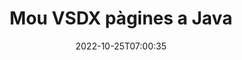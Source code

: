 ---
############################# Static ############################
layout: "auto-gen-merger"
date: 2022-10-25T07:00:35
draft: false
otherformats: dot dotm dotx epub html mht mhtml odp ods odt one otp ott pdf pps ppsx

############################# Head ############################
head_title: "Mou VSDX pàgines a Java"
head_description: "Mou les pàgines d'un document VSDX a Java a qualsevol posició mitjançant l'API de fusió de documents."

############################# Header ############################
title: "Mou VSDX pàgines a Java"
description: "Mou VSDX pàgines amb unes quantes línies de codi Java."
bg_image: "https://cms.admin.containerize.com/templates/aspose/App_Themes/V3/images/bg/header1.png"
bg_overlay: false
button:
    enable: true
    icon: "fas fa-arrow-down"
    label: "Baixeu la prova gratuïta"
    link: "https://downloads.groupdocs.com/merger/java"

############################# SubMenu ############################
submenu:
    enable: true

    left:
        img_alt: "GroupDocs.Merger for Java"
        image: "https://cms.admin.containerize.com/templates/groupdocs/images/product-logos/90x90-noborder/groupdocs-merger-java.png"
        product: "GroupDocs.Merger"
        platform: "Java"

    middle:
        button:

            # button loop
            - link: "https://apireference.groupdocs.com/merger/java"
              text: "Referència de l'API"

            # button loop
            - link: "https://github.com/groupdocs-merger"
              text: "Exemples de codi"

            # button loop
            - link: "https://products.groupdocs.app/merger/family"
              text: "Demostracions en directe"

            # button loop
            - link: "https://purchase.groupdocs.com/pricing/merger/java"
              text: "Preus"

    right:
        link_download: "https://downloads.groupdocs.com/merger"
        link_learn: "https://docs.groupdocs.com/merger/java"
        link_buy: "https://purchase.groupdocs.com"

############################# About ############################
about:
    enable: true
    title: "Sobre l'API GroupDocs.Merger for Java"
    content: |
        [GroupDocs.Merger for Java](/ca/merger/java/) ofereix una solució senzilla per combinar i dividir de manera segura entre una àmplia gamma de formats de documents, com ara PDF, Microsoft Office (Word, Excel, PowerPoint). , OneNote), OpenDocument, HTML, imatges i molts altres dins de les aplicacions Java. Afegint només unes poques línies del codi, realitzeu diverses operacions de documents com ara moure, eliminar, girar, intercanviar, extreure o canviar l'orientació de les pàgines dins dels documents. L'API de fusió de documents també admet la previsualització de les pàgines del document com a imatge per analitzar l'estructura del document, el format i el contingut de la pàgina.
        
        L'API GroupDocs.Merger és una opció correcta per a solucions corporatives que necessiten funcions de moviment de pàgines de fitxers. Aquestes API tenen una bona compatibilitat amb tots els sistemes operatius i plataformes principals, inclòs J2SE 7.0 (1.7), J2SE 8.0 (1.8), Java 10.

############################# Steps ############################
steps:
    enable: true
    title_left: "Mou VSDX pàgines de fitxers a Java"
    content_left: |
        [GroupDocs.Merger for Java](/ca/merger/java/) facilita que els desenvolupadors de Java puguin moure pàgines dins d'un fitxer VSDX implementant uns quants passos senzills .
        
        * Inicialitzeu **MoveOptions** per especificar els números de pàgina actuals i nous.
        * Creeu una nova instància de **Merger** i passeu la ruta del document font com a paràmetre de constructor.
        * Truqueu a **movePage** i passeu l'objecte **MoveOptions**.
        * Truqueu a **Save** i especifiqueu la ruta del fitxer per desar el document resultant.

    title_right: "Requisits del sistema"
    content_right: |
        Les API de GroupDocs.Merger for Java són compatibles amb totes les plataformes i sistemes operatius principals. Abans d'executar el codi següent, assegureu-vos que teniu els següents requisits previs instal·lats al vostre sistema.

        * Sistemes operatius: Microsoft Windows, Linux, MacOS
        * Entorns de desenvolupament: NetBeans, IntelliJ IDEA, Eclipse
        * Marcs: J2SE 7.0 (1.7), J2SE 8.0 (1.8), Java 10
        * Baixeu la darrera versió de GroupDocs.Merger for Java de [Maven](https://repository.groupdocs.com/webapp/#/artifacts/browse/tree/General/repo/com/groupdocs/groupdocs-merger)
         
    code: |
     {{% merger/additional-styles %}}
     {{< merger/code-merger title="Com moure pàgines de fitxers VSDX utilitzant el codi d'exemple Java">}}

        ```java    
        // Mou VSDX pàgines de fitxers mitjançant l'API de GroupDocs.Merger
        int pageNumber = 6;
        int newPageNumber = 1;

        // Inicialitzeu la classe MoveOptions per especificar els números de pàgina actuals i nous
        MoveOptions moveOptions = new MoveOptions(pageNumber, newPageNumber);

        // Instanciï Merger amb el document d'entrada VSDX
        Merger merger = new Merger("input.vsdx");

        // Truqueu al mètode movePage i passeu-li l'objecte MoveOptions
        merger.movePage(moveOptions);
    
        // Truqueu al mètode de desar i passeu el camí del fitxer desitjat per desar el document de sortida
        merger.save("output.vsdx");
        ```
     {{< /merger/code-merger >}}

############################# Demos ############################
demos:
    enable: true
    title: "Demostracions en directe: mou VSDX pàgines en línia"
    content: |
       Mou les pàgines de fitxers VSDX ara mateix visitant el lloc web [GroupDocs.Merger Live Demos](https://products.groupdocs.app/splitter/move-pages/vsdx).
       La demostració en directe té els següents avantatges.
        
############################# About Formats ############################
about_formats:
    enable: true

############################# More Formats ############################
more_formats:
    enable: true
    title: "Mou pàgines d'altres formats de document"
    content: |
        Java documenta l'API de fusió i divisió per a formats de fitxer i imatges. Mou alguns dels formats de fitxer populars tal com s'indica a continuació.

############################# Back to top ###############################
back_to_top:
    enable: true
---